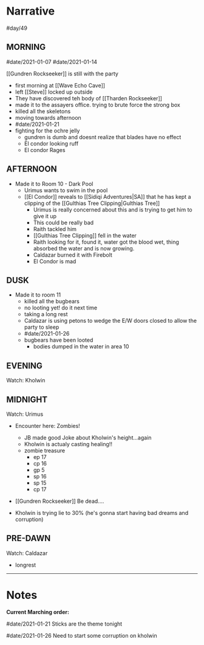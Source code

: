 # Narrative
#day/49
## MORNING
#date/2021-01-07 #date/2021-01-14

[[Gundren Rockseeker]] is still with the party
- first morning at [[Wave Echo Cave]]
- left [[Steve]] locked up outside
- They have discovered teh body of [[Tharden Rockseeker]]
- made it to the assayers office. trying to brute force the strong box
- killed all the skeletons
- moving towards afternoon
- #date/2021-01-21
- fighting for the ochre jelly
    - gundren is dumb and doesnt realize that blades have no effect
    - El condor looking ruff
    - El condor Rages

## AFTERNOON
- Made it to Room 10 - Dark Pool
    - Urimus wants to swim in the pool
    - [[El Condor]] reveals to [[Sidiqi Adventures|SA]] that he has kept a clipping of the [[Gulthias Tree Clipping|Gulthias Tree]]
        - Urimus is really concerned about this and is trying to get him to give it up
        - This could be really bad
        - Raith tackled him
        - [[Gulthias Tree Clipping]] fell in the water
        - Raith looking for it, found it, water got the blood wet, thing absorbed the water and is now growing.
        - Caldazar burned it with Firebolt
        - El Condor is mad

## DUSK
- Made it to room 11
    - killed all the bugbears
    - no looting yet! do it next time
    - taking a long rest
    - Caldazar is using petons to wedge the E/W doors closed to allow the party to sleep
    - #date/2021-01-26
    - bugbears have been looted
        - bodies dumped in the water in area 10

## EVENING
Watch: Kholwin

## MIDNIGHT
Watch: Urimus
- Encounter here: Zombies!
    - JB made good Joke about Kholwin's height...again
    - Kholwin is actualy casting healing!!
    - zombie treasure
        - ep 17
        - cp 16
        - gp 5
        - sp 16
        - sp 15
        - cp 17

- [[Gundren Rockseeker]] Be dead....
- Kholwin is trying lie to 30% (he's gonna start having bad dreams and corruption)

## PRE-DAWN
Watch: Caldazar
- longrest

___
# Notes
**Current Marching order:**

#date/2021-01-21 Sticks are the theme tonight

#date/2021-01-26 Need to start some corruption on kholwin